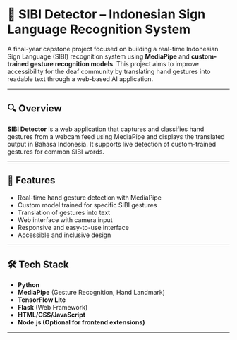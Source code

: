 # 🤟 SIBI Detector – Indonesian Sign Language Recognition System

A final-year capstone project focused on building a real-time Indonesian Sign Language (SIBI) recognition system using **MediaPipe** and **custom-trained gesture recognition models**. This project aims to improve accessibility for the deaf community by translating hand gestures into readable text through a web-based AI application.

---

## 🔍 Overview

**SIBI Detector** is a web application that captures and classifies hand gestures from a webcam feed using MediaPipe and displays the translated output in Bahasa Indonesia. It supports live detection of custom-trained gestures for common SIBI words.

---

## 🚀 Features

- Real-time hand gesture detection with MediaPipe
- Custom model trained for specific SIBI gestures
- Translation of gestures into text
- Web interface with camera input
- Responsive and easy-to-use interface
- Accessible and inclusive design

---

## 🛠️ Tech Stack

- **Python**
- **MediaPipe** (Gesture Recognition, Hand Landmark)
- **TensorFlow Lite**
- **Flask** (Web Framework)
- **HTML/CSS/JavaScript**
- **Node.js (Optional for frontend extensions)**

---
